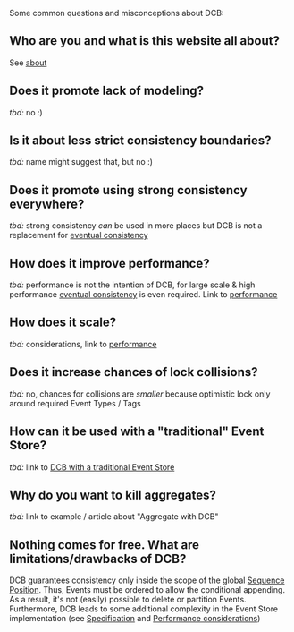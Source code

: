 Some common questions and misconceptions about DCB:

## Who are you and what is this website all about?

See [about](about.md)

## Does it promote lack of modeling?

*tbd:* no :)

## Is it about less strict consistency boundaries?

*tbd:* name might suggest that, but no :)

## Does it promote using strong consistency everywhere?

*tbd:* strong consistency _can_ be used in more places but DCB is not a replacement for [eventual consistency](glossary.md#eventual-consistency) 

## How does it improve performance?

*tbd:* performance is not the intention of DCB, for large scale & high performance [eventual consistency](glossary.md#eventual-consistency) is even required. Link to [performance](advanced/performance.md)

## How does it scale?

*tbd:* considerations, link to [performance](advanced/performance.md)

## Does it increase chances of lock collisions?

*tbd:* no, chances for collisions are _smaller_ because optimistic lock only around required Event Types / Tags

## How can it be used with a "traditional" Event Store?

*tbd:* link to [DCB with a traditional Event Store](advanced/dcb-with-a-traditional-event-store.md)

## Why do you want to kill aggregates?

*tbd:* link to example / article about "Aggregate with DCB"

## Nothing comes for free. What are limitations/drawbacks of DCB?

DCB guarantees consistency only inside the scope of the global [Sequence Position](specification.md#sequence-position). Thus, Events must be ordered to allow the conditional appending.
As a result, it's not (easily) possible to delete or partition Events.
Furthermore, DCB leads to some additional complexity in the Event Store implementation (see [Specification](specification.md) and [Performance considerations](advanced/performance.md))